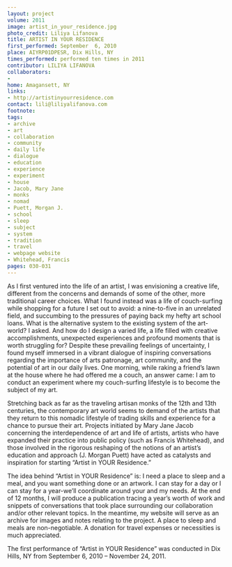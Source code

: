 ```yaml
---
layout: project
volume: 2011
image: artist_in_your_residence.jpg
photo_credit: Liliya Lifanova
title: ARTIST IN YOUR RESIDENCE
first_performed: September  6, 2010
place: AIYRP01DPESR, Dix Hills, NY
times_performed: performed ten times in 2011
contributor: LILIYA LIFANOVA
collaborators:
- 
home: Amagansett, NY
links:
- http://artistinyourresidence.com
contact: lili@liliyalifanova.com
footnote: 
tags:
- archive
- art
- collaboration
- community
- daily life
- dialogue
- education
- experience
- experiment
- house
- Jacob, Mary Jane
- monks
- nomad
- Puett, Morgan J.
- school
- sleep
- subject
- system
- tradition
- travel
- webpage website
- Whitehead, Francis
pages: 030-031
---
```


As I first ventured into the life of an artist, I was envisioning a creative life, different from the concerns and demands of some of the other, more traditional career choices. What I found instead was a life of couch-surfing while shopping for a future I set out to avoid: a nine-to-five in an unrelated field, and succumbing to the pressures of paying back my hefty art school loans. What is the alternative system to the existing system of the art-world? I asked. And how do I design a varied life, a life filled with creative accomplishments, unexpected experiences and profound moments that is worth struggling for? Despite these prevailing feelings of uncertainty, I found myself immersed in a vibrant dialogue of inspiring conversations regarding the importance of arts patronage, art community, and the potential of art in our daily lives. One morning, while raking a friend’s lawn at the house where he had offered me a couch, an answer came: I am to conduct an experiment where my couch-surfing lifestyle is to become the subject of my art. 

Stretching back as far as the traveling artisan monks of the 12th and 13th centuries, the contemporary art world seems to demand of the artists that they return to this nomadic lifestyle of trading skills and experience for a chance to pursue their art. Projects initiated by Mary Jane Jacob concerning the interdependence of art and life of artists, artists who have expanded their practice into public policy (such as Francis Whitehead), and those involved in the rigorous reshaping of the notions of an artist’s education and approach (J. Morgan Puett) have acted as catalysts and inspiration for starting “Artist in YOUR Residence.”

The idea behind “Artist in YOUR Residence” is: I need a place to sleep and a meal, and you want something done or an artwork. I can stay for a day or I can stay for a year-we’ll coordinate around your and my needs. At the end of 12 months, I will produce a publication tracing a year’s worth of work and snippets of conversations that took place surrounding our collaboration and/or other relevant topics. In the meantime, my website will serve as an archive for images and notes relating to the project. A place to sleep and meals are non-negotiable. A donation for travel expenses or necessities is much appreciated.

The first performance of “Artist in YOUR Residence” was conducted in Dix Hills, NY from September 6, 2010 – November 24, 2011.
